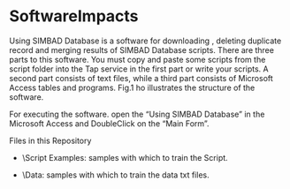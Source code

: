 # SoftwareImpacts

Using SIMBAD Database is a software for downloading , deleting duplicate record and merging results of SIMBAD Database scripts.
There are three parts to this software. You must copy and paste some scripts from the script folder into the Tap service in the first part or write your scripts. 
A second part consists of text files, while a third part consists of Microsoft Access tables and programs. Fig.1 ho illustrates the structure of the software.

For executing the software. open the  “Using SIMBAD Database” in the Microsoft Access and DoubleClick on the “Main Form”.

 Files in this Repository
- \Script Examples: samples with which to train the Script.

- \Data: samples with which to train the data txt files.

